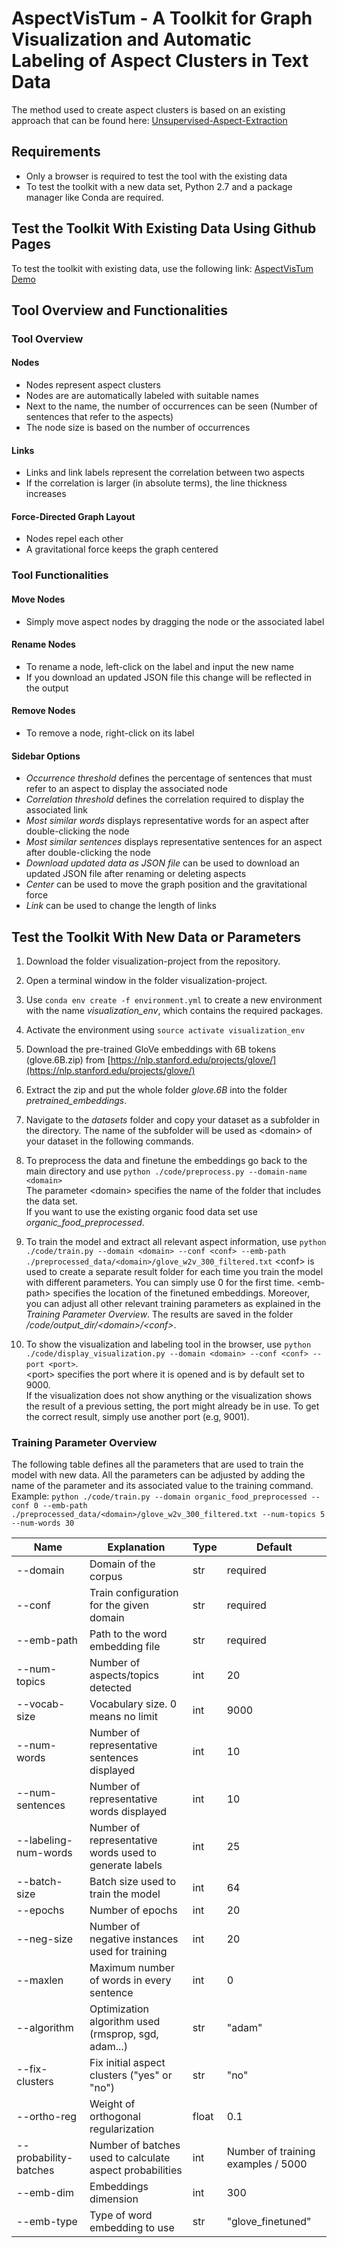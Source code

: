 # AspectVisTum - A Toolkit for Graph Visualization and Automatic Labeling of Aspect Clusters in Text Data

The method used to create aspect clusters is based on an existing approach that can be found here: [Unsupervised-Aspect-Extraction](https://github.com/ruidan/Unsupervised-Aspect-Extraction)

## Requirements
- Only a browser is required to test the tool with the existing data
- To test the toolkit with a new data set, Python 2.7 and a package manager like Conda are required.

## Test the Toolkit With Existing Data Using Github Pages
To test the toolkit with existing data, use the following link: [AspectVisTum Demo](https://martinkirchhoff.github.io/AspectVisTum/)

## Tool Overview and Functionalities

### Tool Overview

#### Nodes
- Nodes represent aspect clusters
- Nodes are are automatically labeled with suitable names
- Next to the name, the number of occurrences can be seen (Number of sentences that refer to the aspects)
- The node size is based on the number of occurrences

#### Links
- Links and link labels represent the correlation between two aspects
- If the correlation is larger (in absolute terms), the line thickness increases

#### Force-Directed Graph Layout
- Nodes repel each other
- A gravitational force keeps the graph centered

### Tool Functionalities

#### Move Nodes
- Simply move aspect nodes by dragging the node or the associated label

#### Rename Nodes
- To rename a node, left-click on the label and input the new name
- If you download an updated JSON file this change will be reflected in the output

#### Remove Nodes
- To remove a node, right-click on its label

#### Sidebar Options
- *Occurrence threshold* defines the percentage of sentences that must refer to an aspect to display the associated node
- *Correlation threshold* defines the correlation required to display the associated link
- *Most similar words* displays representative words for an aspect after double-clicking the node
- *Most similar sentences* displays representative sentences for an aspect after double-clicking the node
- *Download updated data as JSON file* can be used to download an updated JSON file after renaming or deleting aspects
- *Center* can be used to move the graph position and the gravitational force
- *Link* can be used to change the length of links

##  Test the Toolkit With New Data or Parameters

1. Download the folder visualization-project from the repository.

2. Open a terminal window in the folder visualization-project.

3. Use ```conda env create -f environment.yml``` to create a new environment with the name *visualization_env*, which contains the required packages.

4. Activate the environment using ```source activate visualization_env```

5. Download the pre-trained GloVe embeddings with 6B tokens (glove.6B.zip) from [https://nlp.stanford.edu/projects/glove/](https://nlp.stanford.edu/projects/glove/)

6. Extract the zip and put the whole folder *glove.6B* into the folder *pretrained_embeddings*.

7. Navigate to the *datasets* folder and copy your dataset as a subfolder in the directory. The name of the subfolder will be used as &lt;domain&gt; of your dataset in the following commands.

8. To preprocess the data and finetune the embeddings go back to the main directory and use ```python ./code/preprocess.py --domain-name <domain>```  
The parameter &lt;domain&gt; specifies the name of the folder that includes the data set.   
If you want to use the existing organic food data set use *organic_food_preprocessed*.

9. To train the model and extract all relevant aspect information, use ```python ./code/train.py --domain <domain> --conf <conf> --emb-path ./preprocessed_data/<domain>/glove_w2v_300_filtered.txt```
&lt;conf&gt; is used to create a separate result folder for each time you train the model with different parameters. You can simply use 0 for the first time. &lt;emb-path&gt; specifies the location of the finetuned embeddings.
Moreover, you can adjust all other relevant training parameters as explained in the *Training Parameter Overview*. The results are saved in the folder */code/output_dir/&lt;domain&gt;/&lt;conf&gt;*.

10. To show the visualization and labeling tool in the browser, use ```python ./code/display_visualization.py --domain <domain> --conf <conf> --port <port>```.  
&lt;port&gt; specifies the port where it is opened and is by default set to 9000.  
If the visualization does not show anything or the visualization shows the result of a previous setting, the port might already be in use. To get the correct result, simply use another port (e.g, 9001).

### Training Parameter Overview

The following table defines all the parameters that are used to train the model with new data. All the parameters can be adjusted by adding the name of the parameter and its associated value to the training command.   
Example: ```python ./code/train.py --domain organic_food_preprocessed --conf 0 --emb-path ./preprocessed_data/<domain>/glove_w2v_300_filtered.txt --num-topics 5 --num-words 30```

| Name                  | Explanation                                             | Type  | Default                            |
|-----------------------|---------------------------------------------------------|-------|------------------------------------|
| --domain              | Domain of the corpus                                    | str   | required                           |
| --conf                | Train configuration for the given domain                | str   | required                           |
| --emb-path            | Path to the word embedding file                         | str   | required                           |
| --num-topics          | Number of aspects/topics detected                               | int   | 20                                 |
| --vocab-size          | Vocabulary size. 0 means no limit                       | int   | 9000                               |
| --num-words           | Number of representative sentences displayed            | int   | 10                                 |
| --num-sentences       | Number of representative words displayed                | int   | 10                                 |
| --labeling-num-words  | Number of representative words used to generate labels  | int   | 25                                 |
| --batch-size          | Batch size used to train the model                      | int   | 64                                 |
| --epochs              | Number of epochs                                        | int   | 20                                 |
| --neg-size            | Number of negative instances used for training          | int   | 20                                 |
| --maxlen              | Maximum number of words in every sentence               | int   | 0                                  |
| --algorithm           | Optimization algorithm used (rmsprop, sgd, adam...)     | str   | "adam"                             |
| --fix-clusters        | Fix initial aspect clusters ("yes" or "no")              | str   | "no"                               |
| --ortho-reg           | Weight of orthogonal regularization                     | float | 0.1                                |
| --probability-batches | Number of batches used to calculate aspect probabilities | int   | Number of training examples / 5000 |
| --emb-dim             | Embeddings dimension                                    | int   | 300                                |
| --emb-type            | Type of word embedding to use                           | str   | "glove_finetuned"                  |
